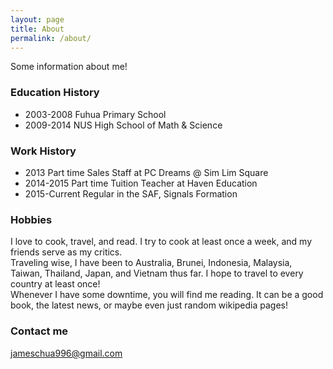 ```yaml
---
layout: page
title: About
permalink: /about/
---
```


Some information about me!


### Education History

* 2003-2008     Fuhua Primary School
* 2009-2014     NUS High School of Math & Science

### Work History

* 2013          Part time Sales Staff at PC Dreams @ Sim Lim Square 
* 2014-2015     Part time Tuition Teacher at Haven Education
* 2015-Current  Regular in the SAF, Signals Formation

### Hobbies  
I love to cook, travel, and read. I try to cook at least once a week, and my friends serve as my critics.  
Traveling wise, I have been to Australia, Brunei, Indonesia, Malaysia, Taiwan, Thailand, Japan, and Vietnam thus far. I hope to travel to every country at least once!  
Whenever I have some downtime, you will find me reading. It can be a good book, the latest news, or maybe even just random wikipedia pages!

### Contact me

[jameschua996@gmail.com](mailto:jameschua996@gmail.com)
